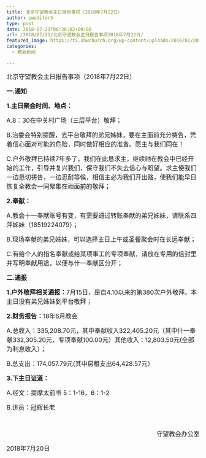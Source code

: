 ```yaml
---
title: 北京守望教会主日报告事项（2018年7月22日）
author: sweditor3
type: post
date: 2018-07-21T06:26:02+00:00
url: /2018/07/21/北京守望教会主日报告事项2018年7月22日/
featured_image: https://t5.shwchurch.org/wp-content/uploads/2016/01/20160117-400x288.jpg
categories:
  - 教会新闻

---
```

<span style="font-size: 12pt;">北京守望教会主日报告事项（2018年7月22日）</span>

<!--more-->

**<span style="font-size: 12pt;">一.通知</span>**

**<span style="font-size: 12pt;">1.主日聚会时间、地点：</span>**

<span style="font-size: 12pt;">A.8：30在中关村广场（三层平台）敬拜；</span>

<span style="font-size: 12pt;">B.治委会特别提醒，去平台敬拜的弟兄姊妹，要在主面前充分祷告，凭着信心面对可能的危险，同时做好相应的准备。愿主与我们同在！</span>

<span style="font-size: 12pt;">C.户外敬拜已持续7年多了，我们在此恳求主，继续祂在教会中已经开始的工作，引导并复兴我们，保守我们不失去信心与盼望。求主使我们一边恳切祷告，一边忍耐等候，相信主必为我们开出路，使我们能早日恢复全教会一同聚集在祂面前的敬拜；</span>

**<span style="font-size: 12pt;">2.奉献：</span>**

<span style="font-size: 12pt;">A.教会十一奉献账号有变，有需要通过转账奉献的弟兄姊妹，请联系四萍姊妹（18519224079）；</span>

<span style="font-size: 12pt;">B.现场奉献的弟兄姊妹，可以选择主日上午或圣餐聚会时在长远奉献；</span>

<span style="font-size: 12pt;">C.有给个人的指名奉献或给某项事工的专项奉献，请放在专用的信封里并写明奉献用途，以便与什一奉献区分开；</span>

**<span style="font-size: 12pt;">二.通报</span>**

<span style="font-size: 12pt;"><strong>1.户外敬拜相关通报：</strong>7月15日，是自4.10以来的第380次户外敬拜。本主日没有弟兄姊妹到平台敬拜；</span>

<span style="font-size: 12pt;"><strong>2.财务报告：</strong>18年6月教会</span>

<span style="font-size: 12pt;">A.总收入：335,208.70元，其中奉献收入322,405.20元（其中什一奉献332,305.20元，专项奉献100.00元）其他收入：12,803.50元(全部为利息收入）；</span>

<span style="font-size: 12pt;">B.总支出：174,057.79元(其中房租支出64,428.57元）</span>

**<span style="font-size: 12pt;">3.下主日证道：</span>**

<span style="font-size: 12pt;">A.经文：提摩太前书 5：1-16，6：1-2</span>

<span style="font-size: 12pt;">B.讲员：冠辉长老</span>

&nbsp;

<p style="text-align: right;">
  <span style="font-size: 12pt;">守望教会办公室</span>
</p>

<span style="font-size: 12pt;">2018年7月20日</span>